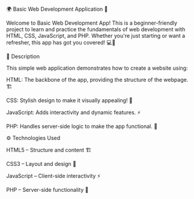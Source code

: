 🌍 Basic Web Development Application 🚀

Welcome to Basic Web Development App! This is a beginner-friendly project to learn and practice the fundamentals of web development with HTML, CSS, JavaScript, and PHP. Whether you're just starting or want a refresher, this app has got you covered! 💻🎉


📝 Description

This simple web application demonstrates how to create a website using:


HTML: The backbone of the app, providing the structure of the webpage. 🏗️

CSS: Stylish design to make it visually appealing! 🎨

JavaScript: Adds interactivity and dynamic features. ⚡

PHP: Handles server-side logic to make the app functional. 🔧


⚙️ Technologies Used

HTML5 – Structure and content 🏗️

CSS3 – Layout and design 🎨

JavaScript – Client-side interactivity ⚡

PHP – Server-side functionality 🔧

